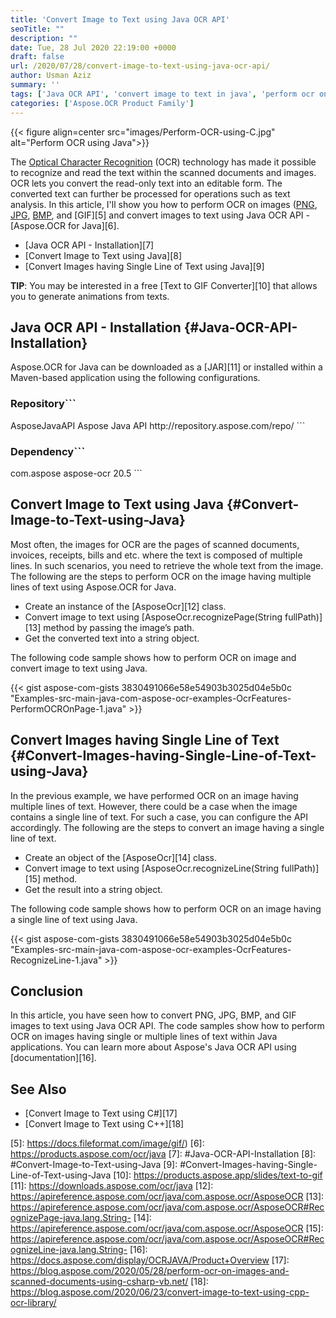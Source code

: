 ```yaml
---
title: 'Convert Image to Text using Java OCR API'
seoTitle: ""
description: ""
date: Tue, 28 Jul 2020 22:19:00 +0000
draft: false
url: /2020/07/28/convert-image-to-text-using-java-ocr-api/
author: Usman Aziz
summary: ''
tags: ['Java OCR API', 'convert image to text in java', 'perform ocr on image using java', 'perform ocr on png jpg bmp gif using java']
categories: ['Aspose.OCR Product Family']
---
```




{{< figure align=center src="images/Perform-OCR-using-C.jpg" alt="Perform OCR using Java">}}


The [Optical Character Recognition][1] (OCR) technology has made it possible to recognize and read the text within the scanned documents and images. OCR lets you convert the read-only text into an editable form. The converted text can further be processed for operations such as text analysis. In this article, I'll show you how to perform OCR on images ([PNG][2], [JPG][3], [BMP][4], and [GIF][5] and convert images to text using Java OCR API - [Aspose.OCR for Java][6].

*   [Java OCR API - Installation][7]
*   [Convert Image to Text using Java][8]
*   [Convert Images having Single Line of Text using Java][9]

**TIP**: You may be interested in a free [Text to GIF Converter][10] that allows you to generate animations from texts.

## Java OCR API - Installation {#Java-OCR-API-Installation}

Aspose.OCR for Java can be downloaded as a [JAR][11] or installed within a Maven-based application using the following configurations.

### Repository```
<repository>
    <id>AsposeJavaAPI</id>
    <name>Aspose Java API</name>
    <url>http://repository.aspose.com/repo/</url>
</repository>
```

### Dependency```
<dependency>
    <groupId>com.aspose</groupId>
    <artifactId>aspose-ocr</artifactId>
    <version>20.5</version>
</dependency>
```

## Convert Image to Text using Java {#Convert-Image-to-Text-using-Java}

Most often, the images for OCR are the pages of scanned documents, invoices, receipts, bills and etc. where the text is composed of multiple lines. In such scenarios, you need to retrieve the whole text from the image. The following are the steps to perform OCR on the image having multiple lines of text using Aspose.OCR for Java.

*   Create an instance of the [AsposeOcr][12] class.
*   Convert image to text using [AsposeOcr.recognizePage(String fullPath)][13] method by passing the image’s path.
*   Get the converted text into a string object.

The following code sample shows how to perform OCR on image and convert image to text using Java.

{{< gist aspose-com-gists 3830491066e58e54903b3025d04e5b0c "Examples-src-main-java-com-aspose-ocr-examples-OcrFeatures-PerformOCROnPage-1.java" >}}

## Convert Images having Single Line of Text {#Convert-Images-having-Single-Line-of-Text-using-Java}

In the previous example, we have performed OCR on an image having multiple lines of text. However, there could be a case when the image contains a single line of text. For such a case, you can configure the API accordingly. The following are the steps to convert an image having a single line of text.

*   Create an object of the [AsposeOcr][14] class.
*   Convert image to text using [AsposeOcr.recognizeLine(String fullPath)][15] method.
*   Get the result into a string object.

The following code sample shows how to perform OCR on an image having a single line of text using Java.

{{< gist aspose-com-gists 3830491066e58e54903b3025d04e5b0c "Examples-src-main-java-com-aspose-ocr-examples-OcrFeatures-RecognizeLine-1.java" >}}

## Conclusion

In this article, you have seen how to convert PNG, JPG, BMP, and GIF images to text using Java OCR API. The code samples show how to perform OCR on images having single or multiple lines of text within Java applications. You can learn more about Aspose's Java OCR API using [documentation][16].

## See Also

*   [Convert Image to Text using C#][17]
*   [Convert Image to Text using C++][18]




[1]: https://en.wikipedia.org/wiki/Optical_character_recognition
[2]: https://docs.fileformat.com/image/png/
[3]: https://docs.fileformat.com/image/jpeg/
[4]: https://docs.fileformat.com/image/bmp/
[5]: https://docs.fileformat.com/image/gif/)
[6]: https://products.aspose.com/ocr/java
[7]: #Java-OCR-API-Installation
[8]: #Convert-Image-to-Text-using-Java
[9]: #Convert-Images-having-Single-Line-of-Text-using-Java
[10]: https://products.aspose.app/slides/text-to-gif
[11]: https://downloads.aspose.com/ocr/java
[12]: https://apireference.aspose.com/ocr/java/com.aspose.ocr/AsposeOCR
[13]: https://apireference.aspose.com/ocr/java/com.aspose.ocr/AsposeOCR#RecognizePage-java.lang.String-
[14]: https://apireference.aspose.com/ocr/java/com.aspose.ocr/AsposeOCR
[15]: https://apireference.aspose.com/ocr/java/com.aspose.ocr/AsposeOCR#RecognizeLine-java.lang.String-
[16]: https://docs.aspose.com/display/OCRJAVA/Product+Overview
[17]: https://blog.aspose.com/2020/05/28/perform-ocr-on-images-and-scanned-documents-using-csharp-vb.net/
[18]: https://blog.aspose.com/2020/06/23/convert-image-to-text-using-cpp-ocr-library/





